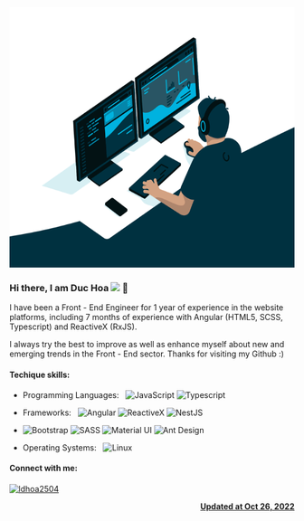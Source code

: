 <img height="460" width="900" src="https://raw.githubusercontent.com/doTruongGiang-IT/doTruongGiang-IT/main/code.gif" />

### Hi there, I am Duc Hoa <img src="https://media.giphy.com/media/mGcNjsfWAjY5AEZNw6/giphy.gif" width="50"> 👋

I have been a Front - End Engineer for 1 year of experience in the website platforms, including 7 months of experience with Angular (HTML5, SCSS, Typescript) and ReactiveX (RxJS).

I always try the best to improve as well as enhance myself about new and emerging trends in the Front - End sector.
Thanks for visiting my Github :)

#### Techique skills: ####

- Programming Languages: &nbsp;
![JavaScript](https://img.shields.io/badge/-JavaScript-333333?style=flat&logo=javascript)   ![Typescript](https://img.shields.io/badge/-Typescript-333333?style=flat&logo=typescript)

- Frameworks: &nbsp;  ![Angular](https://img.shields.io/badge/-Angular-333333?style=flat&logo=angular&logoColor=DD0031)
![ReactiveX](https://img.shields.io/badge/-ReactiveX-333333?style=flat&logo=reactivex&logoColor=B7178C)
![NestJS](https://img.shields.io/badge/-NestJS-333333?style=flat&logo=nestjs&logoColor=E0234E)

- ![Bootstrap](https://img.shields.io/badge/-Bootstrap-333333?style=flat&logo=bootstrap&logoColor=7952B3)
![SASS](https://img.shields.io/badge/-Sass-333333?style=flat&logo=sass&logoColor=CC6699)
![Material UI](https://img.shields.io/badge/-Angular%20Material%20UI-333333?style=flat&logo=material-ui&logoColor=yellow)
![Ant Design](https://img.shields.io/badge/-Ant%20Design-333333?style=flat&logo=ant-design&logoColor=0170FE)

- Operating Systems:  &nbsp;
![Linux](https://img.shields.io/badge/-Linux-333333?style=flat&logo=linux)

#### Connect with me: ####
<a href="https://www.linkedin.com/in/ldhoa2504/" target="blank"><img align="center" src="https://cdn.jsdelivr.net/npm/simple-icons@3.0.1/icons/linkedin.svg" alt="ldhoa2504" height="25" width="35" />

<div align="right">
  <strong>Updated at Oct 26, 2022</strong>
</div>

<!--
**Luuduchoa2504/Luuduchoa2504** is a ✨ _special_ ✨ repository because its `README.md` (this file) appears on your GitHub profile.

Here are some ideas to get you started:

- 🔭 I’m currently working on ...
- 🌱 I’m currently learning ...
- 👯 I’m looking to collaborate on ...
- 🤔 I’m looking for help with ...
- 💬 Ask me about ...
- 📫 How to reach me: ...
- 😄 Pronouns: ...
- ⚡ Fun fact: ...
-->
